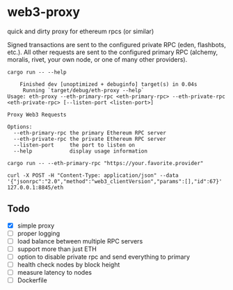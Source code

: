 # web3-proxy
quick and dirty proxy for ethereum rpcs (or similar)

Signed transactions are sent to the configured private RPC (eden, flashbots, etc.). All other requests are sent to the configured primary RPC (alchemy, moralis, rivet, your own node, or one of many other providers).

```
cargo run -- --help
```
```
    Finished dev [unoptimized + debuginfo] target(s) in 0.04s
     Running `target/debug/eth-proxy --help`
Usage: eth-proxy --eth-primary-rpc <eth-primary-rpc> --eth-private-rpc <eth-private-rpc> [--listen-port <listen-port>]

Proxy Web3 Requests

Options:
  --eth-primary-rpc the primary Ethereum RPC server
  --eth-private-rpc the private Ethereum RPC server
  --listen-port     the port to listen on
  --help            display usage information
```

```
cargo run -- --eth-primary-rpc "https://your.favorite.provider"
```

```
curl -X POST -H "Content-Type: application/json" --data '{"jsonrpc":"2.0","method":"web3_clientVersion","params":[],"id":67}' 127.0.0.1:8845/eth
```


## Todo

- [x] simple proxy
- [ ] proper logging
- [ ] load balance between multiple RPC servers
- [ ] support more than just ETH
- [ ] option to disable private rpc and send everything to primary
- [ ] health check nodes by block height
- [ ] measure latency to nodes
- [ ] Dockerfile
